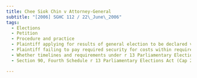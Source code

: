 ```yaml
---
title: Chee Siok Chin v Attorney-General 
subtitle: "[2006] SGHC 112 / 22\_June\_2006"
tags:
  - Elections
  - Petition
  - Procedure and practice
  - Plaintiff applying for results of general election to be declared void
  - Plaintiff failing to pay required security for costs within required time
  - Whether timelines and requirements under r 13 Parliamentary Elections (Application for Avoidance of Election) Rules mandatory
  - Section 90, Fourth Schedule r 13 Parliamentary Elections Act (Cap 218, 2001 Rev Ed)

---
```


